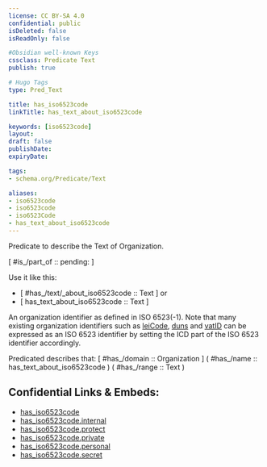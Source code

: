 ```yaml
---
license: CC BY-SA 4.0
confidential: public
isDeleted: false
isReadOnly: false

#Obsidian well-known Keys
cssclass: Predicate Text
publish: true

# Hugo Tags
type: Pred_Text

title: has_iso6523code
linkTitle: has_text_about_iso6523code

keywords: [iso6523code]
layout: 
draft: false
publishDate:
expiryDate: 

tags:
- schema.org/Predicate/Text

aliases:
- iso6523code
- iso6523code
- iso6523Code
- has_text_about_iso6523code
---
```


Predicate to describe the Text of Organization.

[ #is_/part_of :: pending: ]

Use it like this: 
- [ #has_/text/_about_iso6523code :: Text ] or 
- [ has_text_about_iso6523code :: Text ] 

An organization identifier as defined in ISO 6523(-1). Note that many existing organization identifiers such as [leiCode](leiCode), [duns](duns) and [vatID](vatID) can be expressed as an ISO 6523 identifier by setting the ICD part of the ISO 6523 identifier accordingly.

Predicated describes that: 
[ #has_/domain  :: Organization ]
( #has_/name :: has_text_about_iso6523code )
( #has_/range :: Text )



## Confidential Links & Embeds: 
- [has_iso6523code](../../../../_public/schema.org/Predicate/Texts/has_iso6523code.md) 
- [has_iso6523code.internal](../../../../_internal/schema.org/Predicate/Texts/has_iso6523code.internal.md) 
- [has_iso6523code.protect](../../../../_protect/schema.org/Predicate/Texts/has_iso6523code.protect.md) 
- [has_iso6523code.private](../../../../_private/schema.org/Predicate/Texts/has_iso6523code.private.md) 
- [has_iso6523code.personal](../../../../_personal/schema.org/Predicate/Texts/has_iso6523code.personal.md) 
- [has_iso6523code.secret](../../../../_secret/schema.org/Predicate/Texts/has_iso6523code.secret.md) 
